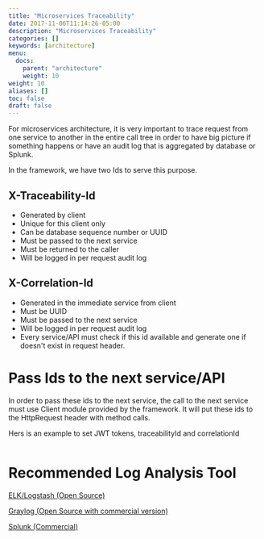 ```yaml
---
title: "Microservices Traceability"
date: 2017-11-06T11:14:26-05:00
description: "Microservices Traceability"
categories: []
keywords: [architecture]
menu:
  docs:
    parent: "architecture"
    weight: 10
weight: 10
aliases: []
toc: false
draft: false
---
```


For microservices architecture, it is very important to trace request from one service to 
another in the entire call tree in order to have big picture if something happens or have
an audit log that is aggregated by database or Splunk.   

In the framework, we have two Ids to serve this purpose. 

## X-Traceability-Id 

* Generated by client
* Unique for this client only 
* Can be database sequence number or UUID
* Must be passed to the next service
* Must be returned to the caller
* Will be logged in per request audit log


## X-Correlation-Id
* Generated in the immediate service from client
* Must be UUID
* Must be passed to the next service
* Will be logged in per request audit log
* Every service/API must check if this id available and generate one if doesn't exist in request header.

# Pass Ids to the next service/API

In order to pass these ids to the next service, the call to the next service
must use Client module provided by the framework. It will put these ids to
the HttpRequest header with method calls.

Hers is an example to set JWT tokens, traceabilityId and correlationId

```

```

# Recommended Log Analysis Tool

[ELK/Logstash (Open Source)](https://www.elastic.co/products/logstash)

[Graylog (Open Source with commercial version)](https://github.com/Graylog2/graylog2-server)

[Splunk (Commercial)](https://www.splunk.com/)

